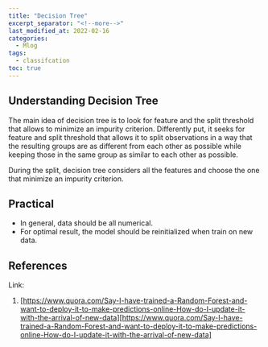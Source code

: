 ```yaml
---
title: "Decision Tree"
excerpt_separator: "<!--more-->"
last_modified_at: 2022-02-16
categories:
  - Mlog
tags:
  - classifcation
toc: true
---
```

## Understanding Decision Tree
The main idea of decision tree is to look for feature and the split threshold that allows to minimize an impurity criterion. Differently put, it seeks for feature and split threshold that allows it to split observations in a way that the resulting groups are as different from each other as possible while keeping those in the same group as similar to each other as possible.

During the split, decision tree considers all the features and choose the one that minimize an impurity criterion.

## Practical
- In general, data should be all numerical. 
- For optimal result, the model should be reinitialized when train on new data.

## References
Link: 
1. [https://www.quora.com/Say-I-have-trained-a-Random-Forest-and-want-to-deploy-it-to-make-predictions-online-How-do-I-update-it-with-the-arrival-of-new-data][https://www.quora.com/Say-I-have-trained-a-Random-Forest-and-want-to-deploy-it-to-make-predictions-online-How-do-I-update-it-with-the-arrival-of-new-data]

[https://www.quora.com/Say-I-have-trained-a-Random-Forest-and-want-to-deploy-it-to-make-predictions-online-How-do-I-update-it-with-the-arrival-of-new-data]: https://www.quora.com/Say-I-have-trained-a-Random-Forest-and-want-to-deploy-it-to-make-predictions-online-How-do-I-update-it-with-the-arrival-of-new-data

